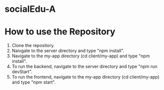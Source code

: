 # socialEdu-A

# How to use the Repository
1) Clone the repository.
2) Naivgate to the server directory and type "npm install".
3) Navigate to the my-app directory (cd client/my-app) and type "npm install".
4) To run the backend, navigate to the server directory and type "npm run devStart".
5) To run the frontend, navigate to the my-app directory (cd client/my-app) and type "npm start". 
